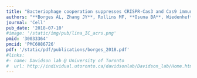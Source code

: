 ```yaml
---
title: "Bacteriophage cooperation suppresses CRISPR-Cas3 and Cas9 immunity"
authors: "**Borges AL, Zhang JY**, Rollins MF, **Osuna BA**, Wiedenheft B, **Bondy-Denomy J**"
journal: 'Cell'
pub_date: '2018-07-10'
#image: '/static/img/pub/lina_IC_acrs.png'
pmid: '30033364'
pmcid: 'PMC6086726'
pdf: '/static/pdf/publications/borges_2018.pdf'
#links:
#- name: Davidson lab @ University of Toronto
#  url: http://individual.utoronto.ca/davidsonlab/Davidson_lab/Home.html
---
```

